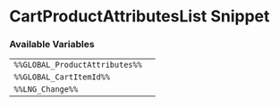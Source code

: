 # CartProductAttributesList Snippet

### Available Variables
|||
|---|---|
| `%%GLOBAL_ProductAttributes%%` |
| `%%GLOBAL_CartItemId%%` |
| `%%LNG_Change%%` |
